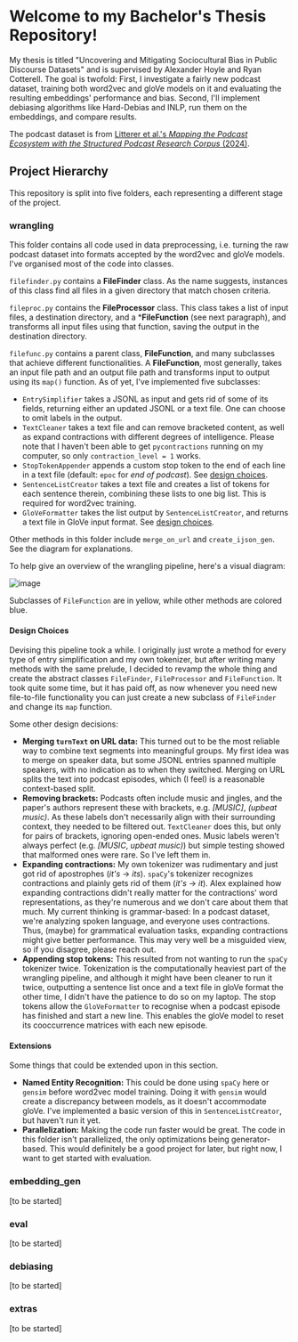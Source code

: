 # Welcome to my Bachelor's Thesis Repository! 

My thesis is titled "Uncovering and Mitigating Sociocultural Bias in Public Discourse Datasets" and is supervised by Alexander Hoyle and Ryan Cotterell. The goal is twofold: First, I investigate a fairly new podcast dataset, training both word2vec and gloVe models on it and evaluating the resulting embeddings' performance and bias. Second, I'll implement debiasing algorithms like Hard-Debias and INLP, run them on the embeddings, and compare results. 

The podcast dataset is from [Litterer et al.'s *Mapping the Podcast Ecosystem with the Structured Podcast Research Corpus* (2024)](https://arxiv.org/pdf/2411.07892).

## Project Hierarchy

This repository is split into five folders, each representing a different stage of the project. 

### wrangling

This folder contains all code used in data preprocessing, i.e. turning the raw podcast dataset into formats accepted by the word2vec and gloVe models. I've organised most of the code into classes.

```filefinder.py``` contains a **FileFinder** class. As the name suggests, instances of this class find all files in a given directory that match chosen criteria. 

```fileproc.py``` contains the **FileProcessor** class. This class takes a list of input files, a destination directory, and a ***FileFunction** (see next paragraph), and transforms all input files using that function, saving the output in the destination directory. 

```filefunc.py``` contains a parent class, **FileFunction**, and many subclasses that achieve different functionalities. A **FileFunction**, most generally, takes an input file path and an output file path and transforms input to output using its ```map()``` function. As of yet, I've implemented five subclasses: 

- ```EntrySimplifier``` takes a JSONL as input and gets rid of some of its fields, returning either an updated JSONL or a text file. One can choose to omit labels in the output.
- ```TextCleaner``` takes a text file and can remove bracketed content, as well as expand contractions with different degrees of intelligence. Please note that I haven't been able to get ```pycontractions``` running on my computer, so only ```contraction_level = 1``` works. 
- ```StopTokenAppender``` appends a custom stop token to the end of each line in a text file (default: ```epoc``` for *end of podcast*). See [design choices](#design-choices).
- ```SentenceListCreator``` takes a text file and creates a list of tokens for each sentence therein, combining these lists to one big list. This is required for word2vec training. 
- ```GloVeFormatter``` takes the list output by ```SentenceListCreator```, and returns a text file in GloVe input format. See [design choices](#design-choices). 

Other methods in this folder include ```merge_on_url``` and ```create_ijson_gen```. See the diagram for explanations. 

To help give an overview of the wrangling pipeline, here's a visual diagram: 

![image](wrangling_pipeline.png)

Subclasses of ```FileFunction``` are in yellow, while other methods are colored blue. 

#### Design Choices

Devising this pipeline took a while. I originally just wrote a method for every type of entry simplification and my own tokenizer, but after writing many methods with the same prelude, I decided to revamp the whole thing and create the abstract classes ```FileFinder```, ```FileProcessor``` and ```FileFunction```. It took quite some time, but it has paid off, as now whenever you need new file-to-file functionality you can just create a new subclass of ```FileFinder``` and change its ```map``` function.

Some other design decisions: 

- **Merging ```turnText``` on URL data:** This turned out to be the most reliable way to combine text segments into meaningful groups. My first idea was to merge on speaker data, but some JSONL entries spanned multiple speakers, with no indication as to when they switched. Merging on URL splits the text into podcast episodes, which (I feel) is a reasonable context-based split.
- **Removing brackets:** Podcasts often include music and jingles, and the paper's authors represent these with brackets, e.g. *[MUSIC]*, *(upbeat music)*. As these labels don't necessarily align with their surrounding context, they needed to be filtered out. ```TextCleaner``` does this, but only for pairs of brackets, ignoring open-ended ones. Music labels weren't always perfect (e.g. *[MUSIC*, *upbeat music)*) but simple testing showed that malformed ones were rare. So I've left them in.
- **Expanding contractions:** My own tokenizer was rudimentary and just got rid of apostrophes (*it's* -> *its*). ```spaCy```'s tokenizer recognizes contractions and plainly gets rid of them (*it's* -> *it*). Alex explained how expanding contractions didn't really matter for the contractions' word representations, as they're numerous and we don't care about them that much. My current thinking is grammar-based: In a podcast dataset, we're analyzing spoken language, and everyone uses contractions. Thus, (maybe) for grammatical evaluation tasks, expanding contractions might give better performance. This may very well be a misguided view, so if you disagree, please reach out.
- **Appending stop tokens:** This resulted from not wanting to run the ```spaCy``` tokenizer twice. Tokenization is the computationally heaviest part of the wrangling pipeline, and although it might have been cleaner to run it twice, outputting a sentence list once and a text file in gloVe format the other time, I didn't have the patience to do so on my laptop. The stop tokens allow the ```GloVeFormatter``` to recognise when a podcast episode has finished and start a new line. This enables the gloVe model to reset its cooccurrence matrices with each new episode.

#### Extensions

Some things that could be extended upon in this section. 

- **Named Entity Recognition:** This could be done using ```spaCy``` here or ```gensim``` before word2vec model training. Doing it with ```gensim``` would create a discrepancy between models, as it doesn't accommodate gloVe. I've implemented a basic version of this in ```SentenceListCreator```, but haven't run it yet.
- **Parallelization:** Making the code run faster would be great. The code in this folder isn't parallelized, the only optimizations being generator-based. This would definitely be a good project for later, but right now, I want to get started with evaluation.

### embedding_gen

[to be started]

### eval

[to be started]

### debiasing

[to be started]

### extras 

[to be started]

